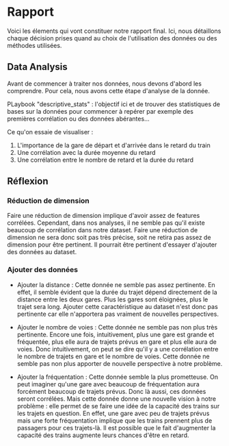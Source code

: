 # Rapport

Voici les élements qui vont constituer notre rapport final. Ici, nous détaillons chaque décision prises quand au choix de
l'utilisation des données ou des méthodes utilisées.

## Data Analysis

Avant de commencer à traiter nos données, nous devons d'abord les comprendre. Pour cela, nous avons cette étape d'analyse
de la donnée.

PLaybook "descriptive_stats" : l'objectif ici et de trouver des statistiques de bases sur la données pour commencer à repérer par exemple des premières corrélation ou des données abérantes...

Ce qu'on essaie de visualiser :

1. L'importance de la gare de départ et d'arrivée dans le retard du train
2. Une corrélation avec la durée moyenne du retard
3. Une corrélation entre le nombre de retard et la durée du retard

## Réflexion

### Réduction de dimension

Faire une réduction de dimension implique d'avoir assez de features corrélées. Cependant, dans nos analyses, il ne semble pas qu'il existe beaucoup de corrélation dans notre dataset. Faire une réduction de dimension ne sera donc soit pas très précise, soit ne retira pas assez de dimension pour être pertinent. Il pourrait être pertinent d'essayer d'ajouter des données au dataset.

### Ajouter des données

- Ajouter la distance :
  Cette donnée ne semble pas assez pertinente. En effet, il semble évident que la durée du trajet dépend directement de la distance entre les deux gares. Plus les gares sont éloignées, plus le trajet sera long. Ajouter cette caractéristique au dataset n'est donc pas pertinente car elle n'apportera pas vraiment de nouvelles perspectives.

- Ajouter le nombre de voies :
  Cette donnée ne semble pas non plus très pertinente. Encore une fois, intuitivement, plus une gare est grande et fréquentée, plus elle aura de trajets prévus en gare et plus elle aura de voies. Donc intuitivement, on peut se dire qu'il y a une corrélation entre le nombre de trajets en gare et le nombre de voies. Cette donnée ne semble pas non plus apporter de nouvelle perspective à notre problème.

- Ajouter la fréquentation :
  Cette donnée semble la plus prometteuse. On peut imaginer qu'une gare avec beaucoup de fréquentation aura forcément beaucoup de trajets prévus. Donc là aussi, ces données seront corrélées. Mais cette donnée donne une nouvelle vision à notre problème : elle permet de se faire une idée de la capacité des trains sur les trajets en question. En effet, une gare avec peu de trajets prévus mais une forte fréquentation implique que les trains prennent plus de passagers pour ces trajets-là. Il est possible que le fait d'augmenter la capacité des trains augmente leurs chances d'être en retard.

